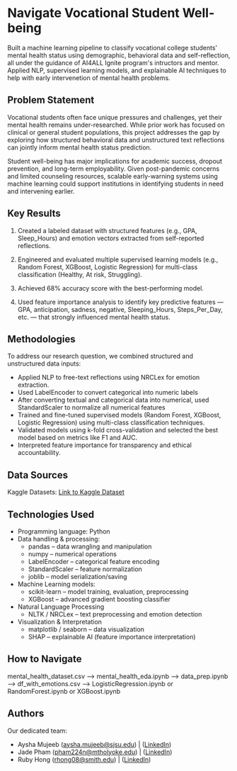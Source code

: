 # Navigate Vocational Student Well-being

Built a machine learning pipeline to classify vocational college students’ mental health status using demographic, behavioral data and self-reflection, all under the guidance of AI4ALL Ignite program's intructors and mentor.
Applied NLP, supervised learning models, and explainable AI techniques to help with early intervenetion of mental health problems.

## Problem Statement <!--- do not change this line -->

Vocational students often face unique pressures and challenges, yet their mental health remains under-researched. While prior work has focused on clinical or general student populations, this project addresses the gap by exploring how structured behavioral data and unstructured text reflections can jointly inform mental health status prediction.

Student well-being has major implications for academic success, dropout prevention, and long-term employability. Given post-pandemic concerns and limited counseling resources, scalable early-warning systems using machine learning could support institutions in identifying students in need and intervening earlier.

## Key Results <!--- do not change this line -->

1. Created a labeled dataset with structured features (e.g., GPA, Sleep_Hours) and emotion vectors extracted from self-reported reflections.

2. Engineered and evaluated multiple supervised learning models (e.g., Random Forest, XGBoost, Logistic Regression) for multi-class classification (Healthy, At risk, Struggling).

3. Achieved 68% accuracy score with the best-performing model.
4. Used feature importance analysis to identify key predictive features — GPA, anticipation, sadness, negative, Sleeping_Hours, Steps_Per_Day, etc. — that strongly influenced mental health status.

## Methodologies <!--- do not change this line -->

To address our research question, we combined structured and unstructured data inputs:

- Applied NLP to free-text reflections using NRCLex for emotion extraction.
- Used LabelEncoder to convert categorical into numeric labels
- After converting textual and categorical data into numerical, used StandardScaler to normalize all numerical features
- Trained and fine-tuned supervised models (Random Forest, XGBoost, Logistic Regression) using multi-class classification techniques.
- Validated models using k-fold cross-validation and selected the best model based on metrics like F1 and AUC.
- Interpreted feature importance for transparency and ethical accountability.

## Data Sources <!--- do not change this line -->

Kaggle Datasets: [Link to Kaggle Dataset](https://www.kaggle.com/datasets/ziya07/student-mental-health-and-resilience-dataset)

## Technologies Used <!--- do not change this line -->

- Programming language: Python
- Data handling & processing:
  - pandas – data wrangling and manipulation
  - numpy – numerical operations
  - LabelEncoder – categorical feature encoding
  - StandardScaler – feature normalization
  - joblib – model serialization/saving
- Machine Learning models:
  - scikit-learn – model training, evaluation, preprocessing
  - XGBoost – advanced gradient boosting classifier
- Natural Language Processing
  - NLTK / NRCLex – text preprocessing and emotion detection
- Visualization & Interpretation
  - matplotlib / seaborn – data visualization
  - SHAP – explainable AI (feature importance interpretation)

## How to Navigate <!--- do not change this line -->

mental_health_dataset.csv --> mental_health_eda.ipynb --> data_prep.ipynb --> df_with_emotions.csv
--> LogisticRegression.ipynb or RandomForest.ipynb or XGBoost.ipynb

## Authors <!--- do not change this line -->

Our dedicated team:

- Aysha Mujeeb (aysha.mujeeb@sjsu.edu) | ([LinkedIn](https://www.linkedin.com/in/aysha-mujeeb-13b0b6379))
- Jade Pham ([pham224n@mtholyoke.edu](mailto:pham224n@mtholyoke.edu)) | ([LinkedIn](https://www.linkedin.com/in/jade-pham-0689192a5/))
- Ruby Hong ([rhong08@smith.edu](mailto:rhong08@smith.edu)) | ([LinkedIn](https://www.linkedin.com/in/ruby-hong-639143326/))

